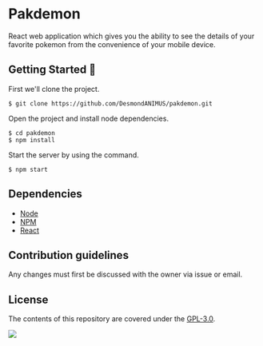 # Pakdemon
React web application which gives you the ability to see the details of your favorite pokemon from the convenience of your mobile device.

## Getting Started :rocket:

First we'll clone the project.

```shell
$ git clone https://github.com/DesmondANIMUS/pakdemon.git
```

Open the project and install node dependencies.

```shell
$ cd pakdemon
$ npm install
```

Start the server by using the command.
```shell
$ npm start
```

## Dependencies
* [Node](https://nodejs.org/)
* [NPM](https://www.npmjs.com/)
* [React](https://reactjs.org/)

## Contribution guidelines
Any changes must first be discussed with the owner via issue or email.

## License
The contents of this repository are covered under the [GPL-3.0](https://github.com/DesmondANIMUS/pakdemon/blob/master/LICENSE).


![](includes/pokeball.gif)
